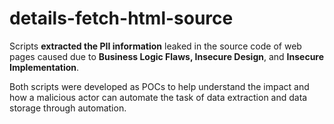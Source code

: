 # details-fetch-html-source

Scripts **extracted the PII information** leaked in the source code of web pages caused due to **Business Logic Flaws, Insecure Design**, and **Insecure Implementation**.

Both scripts were developed as POCs to help understand the impact and how a malicious actor can automate the task of data extraction and data storage through automation.
